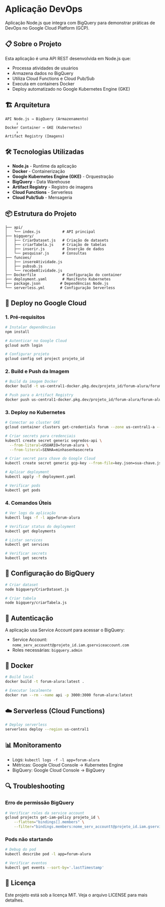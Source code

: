 # Aplicação DevOps

Aplicação Node.js que integra com BigQuery para demonstrar práticas de DevOps no Google Cloud Platform (GCP).

## 📋 Sobre o Projeto

Esta aplicação é uma API REST desenvolvida em Node.js que:

- Processa atividades de usuários
- Armazena dados no BigQuery
- Utiliza Cloud Functions e Cloud Pub/Sub
- Executa em containers Docker
- Deploy automatizado no Google Kubernetes Engine (GKE)

## 🏗️ Arquitetura

```
API Node.js → BigQuery (Armazenamento)
     ↓
Docker Container → GKE (Kubernetes)
     ↓
Artifact Registry (Imagens)
```

## 🛠️ Tecnologias Utilizadas

- **Node.js** - Runtime da aplicação
- **Docker** - Containerização
- **Google Kubernetes Engine (GKE)** - Orquestração
- **BigQuery** - Data Warehouse
- **Artifact Registry** - Registro de imagens
- **Cloud Functions** - Serverless
- **Cloud Pub/Sub** - Mensageria

## 📦 Estrutura do Projeto

```
├── api/
│   └── index.js          # API principal
├── bigquery/
│   ├── CriarDataset.js   # Criação de datasets
│   ├── criarTabela.js    # Criação de tabelas
│   ├── inserir.js        # Inserção de dados
│   └── pesquisar.js      # Consultas
├── funcoes/
│   ├── insereAtividade.js
│   ├── pubsub.js
│   └── recebeAtividade.js
├── Dockerfile            # Configuração do container
├── deployment.yaml       # Manifesto Kubernetes
├── package.json         # Dependências Node.js
└── serverless.yml       # Configuração Serverless
```

## 🚀 Deploy no Google Cloud

### 1. Pré-requisitos

```bash
# Instalar dependências
npm install

# Autenticar no Google Cloud
gcloud auth login

# Configurar projeto
gcloud config set project projeto_id
```

### 2. Build e Push da Imagem

```bash
# Build da imagem Docker
docker build -t us-central1-docker.pkg.dev/projeto_id/forum-alura/forum-alura:latest .

# Push para o Artifact Registry
docker push us-central1-docker.pkg.dev/projeto_id/forum-alura/forum-alura:latest
```

### 3. Deploy no Kubernetes

```bash
# Conectar ao cluster GKE
gcloud container clusters get-credentials forum --zone us-central1-a --project projeto_id

# Criar secrets para credenciais
kubectl create secret generic segredos-api \
  --from-literal=USUARIO=forum-alura \
  --from-literal=SENHA=minhasenhasecreta

# Criar secret para chave do Google Cloud
kubectl create secret generic gcp-key --from-file=key.json=sua-chave.json

# Aplicar deployment
kubectl apply -f deployment.yaml

# Verificar pods
kubectl get pods
```

### 4. Comandos Úteis

```bash
# Ver logs da aplicação
kubectl logs -f -l app=forum-alura

# Verificar status do deployment
kubectl get deployments

# Listar services
kubectl get services

# Verificar secrets
kubectl get secrets
```

## 🔧 Configuração do BigQuery

```bash
# Criar dataset
node bigquery/CriarDataset.js

# Criar tabela
node bigquery/criarTabela.js
```

## 🔐 Autenticação

A aplicação usa Service Account para acessar o BigQuery:

- Service Account: `nome_serv_accountt@projeto_id.iam.gserviceaccount.com`
- Roles necessárias: `bigquery.admin`

## 🐳 Docker

```bash
# Build local
docker build -t forum-alura:latest .

# Executar localmente
docker run --rm --name api -p 3000:3000 forum-alura:latest
```

## ☁️ Serverless (Cloud Functions)

```bash
# Deploy serverless
serverless deploy --region us-central1
```

## 📊 Monitoramento

- Logs: `kubectl logs -f -l app=forum-alura`
- Métricas: Google Cloud Console → Kubernetes Engine
- BigQuery: Google Cloud Console → BigQuery

## 🔍 Troubleshooting

### Erro de permissão BigQuery

```bash
# Verificar roles da service account
gcloud projects get-iam-policy projeto_id \
    --flatten="bindings[].members" \
    --filter="bindings.members:nome_serv_accountt@projeto_id.iam.gserviceaccount.com"
```

### Pods não startando

```bash
# Debug do pod
kubectl describe pod -l app=forum-alura

# Verificar eventos
kubectl get events --sort-by='.lastTimestamp'
```

## 📄 Licença

Este projeto está sob a licença MIT. Veja o arquivo LICENSE para mais detalhes.
